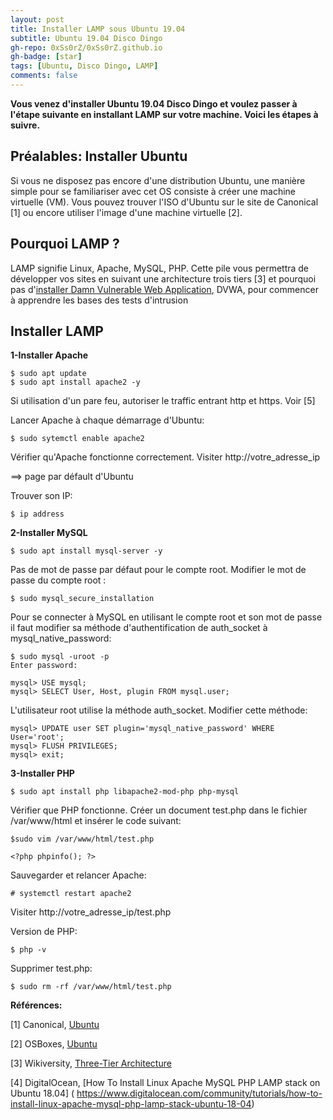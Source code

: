 ```yaml
---
layout: post
title: Installer LAMP sous Ubuntu 19.04
subtitle: Ubuntu 19.04 Disco Dingo 
gh-repo: 0xSs0rZ/0xSs0rZ.github.io
gh-badge: [star]
tags: [Ubuntu, Disco Dingo, LAMP]
comments: false
---
```


**Vous venez d'installer Ubuntu 19.04 Disco Dingo et voulez passer à l'étape suivante en installant LAMP sur votre machine. Voici les étapes à suivre.**

## Préalables: Installer Ubuntu

Si vous ne disposez pas encore d'une distribution Ubuntu, une manière simple pour se familiariser avec cet OS consiste à créer une machine virtuelle (VM). Vous pouvez trouver l'ISO d'Ubuntu sur le site de Canonical [1] ou encore utiliser l'image d'une machine virtuelle [2].

## Pourquoi LAMP ?

LAMP signifie Linux, Apache, MySQL, PHP. Cette pile vous permettra de développer vos sites en suivant une architecture trois tiers [3] et pourquoi pas d'[installer Damn Vulnerable Web Application](https://0xss0rz.github.io/2019-08-18-installer-DVWA/), DVWA, pour commencer à apprendre les bases des tests d'intrusion


## Installer LAMP

**1-Installer Apache**

~~~
$ sudo apt update
$ sudo apt install apache2 -y
~~~

Si utilisation d'un pare feu, autoriser le traffic entrant http et https. Voir [5]

Lancer Apache à chaque démarrage d'Ubuntu:

~~~
$ sudo sytemctl enable apache2
~~~

Vérifier qu'Apache fonctionne correctement. Visiter http://votre_adresse_ip   

==> page par défault d'Ubuntu

Trouver son IP:

~~~
$ ip address
~~~

**2-Installer MySQL**

~~~
$ sudo apt install mysql-server -y 
~~~

Pas de mot de passe par défaut pour le compte root. Modifier le mot de passe du compte root :

~~~
$ sudo mysql_secure_installation
~~~

Pour se connecter à MySQL en utilisant le compte root et son mot de passe il faut modifier sa méthode d'authentification de auth_socket à mysql_native_password:

~~~
$ sudo mysql -uroot -p
Enter password: 

mysql> USE mysql; 
mysql> SELECT User, Host, plugin FROM mysql.user; 
~~~

L'utilisateur root utilise la méthode auth_socket. Modifier cette méthode: 

~~~
mysql> UPDATE user SET plugin='mysql_native_password' WHERE User='root'; 
mysql> FLUSH PRIVILEGES; 
mysql> exit; 
~~~

**3-Installer PHP**

~~~
$ sudo apt install php libapache2-mod-php php-mysql 
~~~

Vérifier que PHP fonctionne. Créer un document test.php dans le fichier /var/www/html et insérer le code suivant:

~~~
$sudo vim /var/www/html/test.php
~~~


~~~
<?php phpinfo(); ?>  
~~~

Sauvegarder et relancer Apache:

~~~
# systemctl restart apache2  
~~~

Visiter http://votre_adresse_ip/test.php  

Version de PHP:

~~~
$ php -v
~~~

Supprimer test.php:

~~~
$ sudo rm -rf /var/www/html/test.php
~~~

**Références:**

[1] Canonical, [Ubuntu]( https://ubuntu.com/)

[2] OSBoxes, [Ubuntu]( https://www.osboxes.org/ubuntu/)

[3] Wikiversity, [Three-Tier Architecture]( https://en.wikiversity.org/wiki/Three-Tier_Architecture)

[4] DigitalOcean, [How To Install Linux Apache MySQL PHP LAMP stack on Ubuntu 18.04] ( https://www.digitalocean.com/community/tutorials/how-to-install-linux-apache-mysql-php-lamp-stack-ubuntu-18-04)



